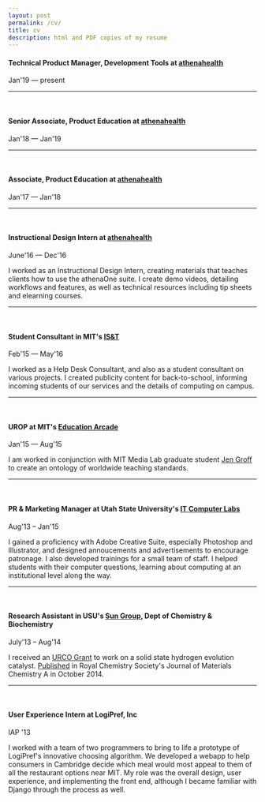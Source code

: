 ```yaml
---
layout: post
permalink: /cv/
title: cv
description: html and PDF copies of my resume
---
```

<!--
<a href="/docs/lbogoev.pdf" target="_blank">[download pdf]</a>
-->

#### Technical Product Manager, Development Tools at <a href="http://www.athenahealth.com" target="_blank">athenahealth</a>
Jan&#39;19 — present


<hr/> <br/>

#### Senior Associate, Product Education at <a href="http://www.athenahealth.com" target="_blank">athenahealth</a>
Jan&#39;18 — Jan&#39;19


<hr/> <br/>


#### Associate, Product Education at <a href="http://www.athenahealth.com" target="_blank">athenahealth</a>
Jan&#39;17 — Jan&#39;18



<hr/> <br/>


#### Instructional Design Intern at <a href="http://www.athenahealth.com" target="_blank">athenahealth</a>
June&#39;16 — Dec&#39;16

I worked as an Instructional Design Intern, creating materials that teaches clients how to use the athenaOne suite. I create demo videos, detailing workflows and features, as well as technical resources including tip sheets and elearning courses. 

<hr/> <br/>

#### Student Consultant in MIT's <a href="http://ist.mit.edu" target="_blank">IS&T</a>
Feb&#39;15 — May&#39;16

I worked as a Help Desk Consultant, and also as a student consultant on various projects. I created publicity content for back-to-school, informing incoming students of our services and the details of computing on campus. 

<hr/> <br/>

#### UROP at MIT's <a href="http://mitstep.org/" target="_blank">Education Arcade</a>
Jan&#39;15 — Aug&#39;15

I am worked in conjunction with MIT Media Lab graduate student <a href="http://www.media.mit.edu/people/jgroff" target="_blank">Jen Groff</a> to create an ontology of worldwide teaching standards. 

<hr/> <br/>

#### PR & Marketing Manager at Utah State University's <a href="http://it.usu.edu/labs" target="_blank"> IT Computer Labs </a>   
Aug&#39;13 – Jan&#39;15
	

I gained a proficiency with Adobe Creative Suite, especially Photoshop and Illustrator, and designed annoucements and advertisements to encourage patronage. I also developed trainings for a small team of staff. I helped students with their computer questions, learning about computing at an institutional level along the way. 

<hr/> <br/>

#### Research Assistant in USU's <a href="http://www.yujiesun.org" target="_blank">Sun Group</a>, Dept of Chemistry & Biochemistry    
July&#39;13 – Aug&#39;14


I received an <a href="http://rgs.usu.edu/studentresearch/htm/ur-opportunities/fund-your-research/urco" target="_blank">URCO Grant</a> to work on a solid state hydrogen evolution catalyst. <a href="http://pubs.rsc.org/en/content/articlelanding/2014/ta/c4ta04339a#!divAbstract" target="_blank">Published</a> in Royal Chemistry Society's Journal of Materials Chemistry A in October 2014. 


<hr/> <br/>

#### User Experience Intern at LogiPref, Inc
IAP &#39;13

I worked with a team of two programmers to bring to life a prototype of LogiPref's innovative choosing algorithm. We developed a webapp to help consumers in Cambridge decide which meal would most appeal to them of all the restaurant options near MIT. My role was the overall design, user experience, and implementing the front end, although I became familiar with Django through the process as well.  
